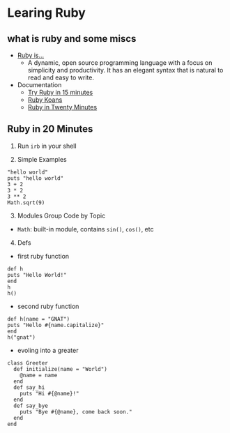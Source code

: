 Learing Ruby
============


what is ruby and some miscs
------------

- [Ruby is...][what-ruby-is]
    - A dynamic, open source programming language with a focus on simplicity and productivity. It has an elegant syntax that is natural to read and easy to write.
- Documentation
    - [Try Ruby in 15 minutes][try-ruby]
    - [Ruby Koans][ruby-koans]
    - [Ruby in Twenty Minutes][ruby-in-20-mins]


[what-ruby-is]: https://www.ruby-lang.org/en/
[try-ruby]: http://tryruby.org/levels/1/challenges/0
[ruby-koans]: http://rubykoans.com/
[ruby-in-20-mins]: https://www.ruby-lang.org/en/documentation/quickstart/



Ruby in 20 Minutes
------------------

1. Run `irb` in your shell

2. Simple Examples
```
"hello world"
puts "hello world"
3 + 2
3 * 2
3 ** 2
Math.sqrt(9)
```
  
3. Modules Group Code by Topic
 - `Math`: built-in module, contains `sin()`, `cos()`, etc

4. Defs
 - first ruby function
```
def h
puts "Hello World!"
end
h
h()
```
 - second ruby function
```
def h(name = "GNAT")
puts "Hello #{name.capitalize}"
end
h("gnat")
```

- evoling into a greater

```
class Greeter
  def initialize(name = "World")
    @name = name
  end
  def say_hi
    puts "Hi #{@name}!"
  end
  def say_bye
    puts "Bye #{@name}, come back soon."
  end
end
```
